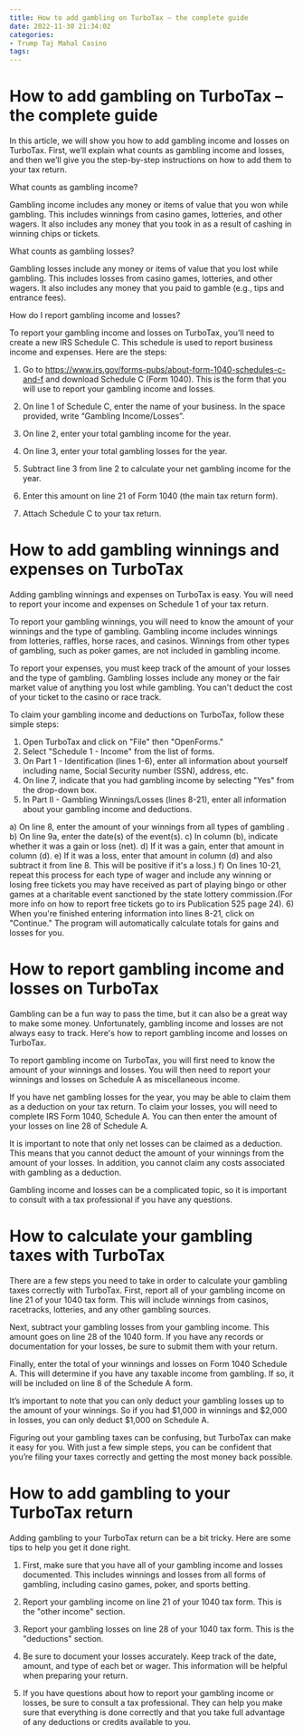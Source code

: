 ```yaml
---
title: How to add gambling on TurboTax – the complete guide
date: 2022-11-30 21:34:02
categories:
- Trump Taj Mahal Casino
tags:
---
```



#  How to add gambling on TurboTax – the complete guide

In this article, we will show you how to add gambling income and losses on TurboTax. First, we’ll explain what counts as gambling income and losses, and then we’ll give you the step-by-step instructions on how to add them to your tax return.

What counts as gambling income?

Gambling income includes any money or items of value that you won while gambling. This includes winnings from casino games, lotteries, and other wagers. It also includes any money that you took in as a result of cashing in winning chips or tickets.

What counts as gambling losses?

Gambling losses include any money or items of value that you lost while gambling. This includes losses from casino games, lotteries, and other wagers. It also includes any money that you paid to gamble (e.g., tips and entrance fees).

How do I report gambling income and losses?

To report your gambling income and losses on TurboTax, you’ll need to create a new IRS Schedule C. This schedule is used to report business income and expenses. Here are the steps:

1) Go to https://www.irs.gov/forms-pubs/about-form-1040-schedules-c-and-f and download Schedule C (Form 1040). This is the form that you will use to report your gambling income and losses.

2) On line 1 of Schedule C, enter the name of your business. In the space provided, write “Gambling Income/Losses”.


3) On line 2, enter your total gambling income for the year.

4) On line 3, enter your total gambling losses for the year.

5) Subtract line 3 from line 2 to calculate your net gambling income for the year.

6) Enter this amount on line 21 of Form 1040 (the main tax return form).

7) Attach Schedule C to your tax return.

#  How to add gambling winnings and expenses on TurboTax

Adding gambling winnings and expenses on TurboTax is easy. You will need to report your income and expenses on Schedule 1 of your tax return.

To report your gambling winnings, you will need to know the amount of your winnings and the type of gambling. Gambling income includes winnings from lotteries, raffles, horse races, and casinos. Winnings from other types of gambling, such as poker games, are not included in gambling income.

To report your expenses, you must keep track of the amount of your losses and the type of gambling. Gambling losses include any money or the fair market value of anything you lost while gambling. You can't deduct the cost of your ticket to the casino or race track.

To claim your gambling income and deductions on TurboTax, follow these simple steps:

1) Open TurboTax and click on "File" then "OpenForms."
2) Select "Schedule 1 - Income" from the list of forms.
3) On Part 1 - Identification (lines 1-6), enter all information about yourself including name, Social Security number (SSN), address, etc.
4) On line 7, indicate that you had gambling income by selecting "Yes" from the drop-down box. 
5) In Part II - Gambling Winnings/Losses (lines 8-21), enter all information about your gambling income and deductions. 

a) On line 8, enter the amount of your winnings from all types of gambling . 
b) On line 9a, enter the date(s) of the event(s). 
c) In column (b), indicate whether it was a gain or loss (net). 
d) If it was a gain, enter that amount in column (d). 
e) If it was a loss, enter that amount in column (d) and also subtract it from line 8. This will be positive if it's a loss.) 
f) On lines 10-21, repeat this process for each type of wager and include any winning or losing free tickets you may have received as part of playing bingo or other games at a charitable event sanctioned by the state lottery commission.(For more info on how to report free tickets go to irs Publication 525 page 24).  6) When you're finished entering information into lines 8-21, click on "Continue." The program will automatically calculate totals for gains and losses for you.

#  How to report gambling income and losses on TurboTax

Gambling can be a fun way to pass the time, but it can also be a great way to make some money. Unfortunately, gambling income and losses are not always easy to track. Here's how to report gambling income and losses on TurboTax.

To report gambling income on TurboTax, you will first need to know the amount of your winnings and losses. You will then need to report your winnings and losses on Schedule A as miscellaneous income.

If you have net gambling losses for the year, you may be able to claim them as a deduction on your tax return. To claim your losses, you will need to complete IRS Form 1040, Schedule A. You can then enter the amount of your losses on line 28 of Schedule A.

It is important to note that only net losses can be claimed as a deduction. This means that you cannot deduct the amount of your winnings from the amount of your losses. In addition, you cannot claim any costs associated with gambling as a deduction.

Gambling income and losses can be a complicated topic, so it is important to consult with a tax professional if you have any questions.

#  How to calculate your gambling taxes with TurboTax

There are a few steps you need to take in order to calculate your gambling taxes correctly with TurboTax. First, report all of your gambling income on line 21 of your 1040 tax form. This will include winnings from casinos, racetracks, lotteries, and any other gambling sources.

Next, subtract your gambling losses from your gambling income. This amount goes on line 28 of the 1040 form. If you have any records or documentation for your losses, be sure to submit them with your return.

Finally, enter the total of your winnings and losses on Form 1040 Schedule A. This will determine if you have any taxable income from gambling. If so, it will be included on line 8 of the Schedule A form.

It’s important to note that you can only deduct your gambling losses up to the amount of your winnings. So if you had $1,000 in winnings and $2,000 in losses, you can only deduct $1,000 on Schedule A.

Figuring out your gambling taxes can be confusing, but TurboTax can make it easy for you. With just a few simple steps, you can be confident that you’re filing your taxes correctly and getting the most money back possible.

#  How to add gambling to your TurboTax return

Adding gambling to your TurboTax return can be a bit tricky. Here are some tips to help you get it done right.

1. First, make sure that you have all of your gambling income and losses documented. This includes winnings and losses from all forms of gambling, including casino games, poker, and sports betting.

2. Report your gambling income on line 21 of your 1040 tax form. This is the "other income" section.

3. Report your gambling losses on line 28 of your 1040 tax form. This is the "deductions" section.

4. Be sure to document your losses accurately. Keep track of the date, amount, and type of each bet or wager. This information will be helpful when preparing your return.

5. If you have questions about how to report your gambling income or losses, be sure to consult a tax professional. They can help you make sure that everything is done correctly and that you take full advantage of any deductions or credits available to you.